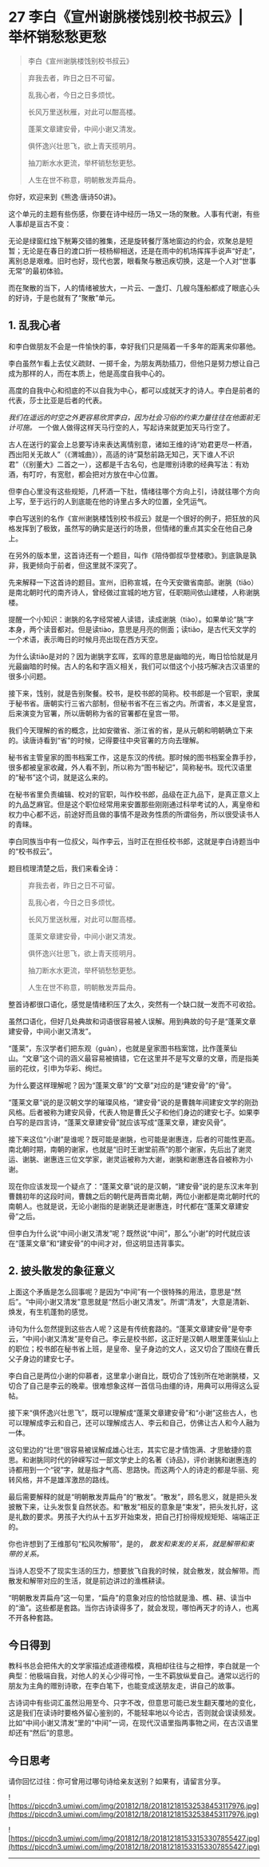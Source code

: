# 27 李白《宣州谢朓楼饯别校书叔云》| 举杯销愁愁更愁

> 李白《宣州谢朓楼饯别校书叔云》

> 弃我去者，昨日之日不可留。
> 
> 乱我心者，今日之日多烦忧。
> 
> 长风万里送秋雁，对此可以酣高楼。
> 
> 蓬莱文章建安骨，中间小谢又清发。
> 
> 俱怀逸兴壮思飞，欲上青天揽明月。
> 
> 抽刀断水水更流，举杯销愁愁更愁。
> 
> 人生在世不称意，明朝散发弄扁舟。

你好，欢迎来到《熊逸·唐诗50讲》。

这个单元的主题有些伤感，你要在诗中经历一场又一场的聚散。人事有代谢，有些人事却是亘古不变：

无论是绿窗红烛下觥筹交错的雅集，还是旋转餐厅落地窗边的约会，欢聚总是短暂；无论是在春日的渡口折一枝杨柳相送，还是在雨中的机场挥挥手说声“好走”，离别总是艰难。旧时也好，现代也罢，眼看聚与散迅疾切换，这是一个人对“世事无常”的最初体验。

而在聚散的当下，人的情绪被放大，一片云、一盏灯、几艘乌篷船都成了眼底心头的好诗，于是也就有了“聚散”单元。

## 1. 乱我心者

和李白做朋友不会是一件愉快的事，幸好我们只是隔着一千多年的距离来仰慕他。

李白虽然乍看上去仗义疏财、一掷千金，为朋友两肋插刀，但他只是努力想让自己成为那样的人，而在本质上，他是高度自我中心的。

高度的自我中心和彻底的不以自我为中心，都可以成就天才的诗人。李白是前者的代表，莎士比亚是后者的代表。

 *我们在遥远的时空之外更容易欣赏李白，因为社会习俗的约束力量往往在他面前无计可施。* 一个做人做得这样天马行空的人，写起诗来就更加天马行空了。

古人在送行的宴会上总要写诗来表达离情别意，诸如王维的诗“劝君更尽一杯酒，西出阳关无故人”（《渭城曲》），高适的诗“莫愁前路无知己，天下谁人不识君”（《别董大》二首之一），这都是千古名句，也是赠别诗歌的经典写法：有劝酒，有叮咛，有宽慰，都会把对方放在中心位置。

但李白心里没有这些规矩，几杯酒一下肚，情绪往哪个方向上引，诗就往哪个方向上写，至于远行的人到底能在他的诗里占多大的位置，全凭运气。

李白写送别的名作《宣州谢朓楼饯别校书叔云》就是一个很好的例子，把狂放的风格发挥到了极致，虽然写的确实是送行的场景，但情绪的重点其实全在他自己身上。

在另外的版本里，这首诗还有一个题目，叫作《陪侍御叔华登楼歌》。到底孰是孰非，我更倾向于前者，但这里就不深究了。

先来解释一下这首诗的题目。宣州，旧称宣城，在今天安徽省南部。谢朓（tiǎo）是南北朝时代的南齐诗人，曾经做过宣城的地方官，任职期间依山建楼，人称谢朓楼。

提醒一个小知识：谢朓的名字经常被人读错，读成谢朓（tiào）。如果单论“朓”字本身，两个读音都对。但是读tiào，意思是月亮的侧面；读tiǎo，是古代天文学的一个术语，表示晦日的时候月亮出现在西方天空。

为什么读tiǎo是对的？因为谢朓字玄晖，玄晖的意思是幽暗的光，晦日恰恰就是月光最幽暗的时候。古人的名和字涵义相关，我们可以借这个小技巧解决古汉语里的很多小问题。

接下来，饯别，就是告别聚餐。校书，是校书郎的简称。校书郎是一个官职，隶属于秘书省。唐朝实行三省六部制，但秘书省不在三省之内。所谓省，本义是皇宫，后来演变为官署，所以唐朝称为省的官署都在皇宫一带。

我们今天理解的省的概念，比如安徽省、浙江省的省，是从元朝和明朝确立下来的。读唐诗看到“省”的时候，记得要往中央官署的方向去理解。

秘书省主管皇家的图书档案工作，这是东汉的传统。那时候的图书档案全靠手抄，很多都被皇家收藏，外人看不到，所以称为“图书秘记”，简称秘书。现代汉语里的“秘书”这个词，就是这么来的。

在秘书省里负责编辑、校对的官职，叫作校书郎，品级在正九品下，是真正意义上的九品芝麻官。但是这个职位经常用来安置那些刚刚通过科举考试的人，离皇帝和权力中心都不远，前途好而且做的事情不是政务性质的所谓俗务，所以很受读书人的青睐。

李白同族当中有一位叔父，叫作李云，当时正在担任校书郎，这就是李白诗题当中的“校书叔云”。

题目梳理清楚之后，我们来看全诗：

> 弃我去者，昨日之日不可留。
> 
> 乱我心者，今日之日多烦忧。
> 
> 长风万里送秋雁，对此可以酣高楼。
> 
> 蓬莱文章建安骨，中间小谢又清发。
> 
> 俱怀逸兴壮思飞，欲上青天揽明月。
> 
> 抽刀断水水更流，举杯销愁愁更愁。
> 
> 人生在世不称意，明朝散发弄扁舟。

整首诗都很口语化，感觉是情绪积压了太久，突然有一个缺口就一发而不可收拾。

虽然口语化，但好几处典故和词语很容易被人误解。用到典故的句子是“蓬莱文章建安骨，中间小谢又清发”。

“蓬莱”，东汉学者们把东观（guàn），也就是皇家图书档案馆，比作蓬莱仙山。“文章”这个词的涵义最容易被搞错，它在这里并不是写文章的文章，而是指美丽的花纹，引申为华彩、绚烂。

为什么要这样理解呢？因为“蓬莱文章”的“文章”对应的是“建安骨”的“骨”。

“蓬莱文章”说的是汉朝文学的璀璨风格，“建安骨”说的是曹魏年间建安文学的刚劲风格。后者被称为建安风骨，代表人物是曹氏父子和他们身边的建安七子。如果李白写的是四言诗，“蓬莱文章建安骨”就应该写成“蓬莱文章，建安风骨”。

接下来这位“小谢”是谁呢？既可能是谢朓，也可能是谢惠连，后者的可能性更高。南北朝时期，南朝的谢家，也就是“旧时王谢堂前燕”的那个谢家，先后出了谢灵运、谢朓、谢惠连三位文学家，谢灵运被称为大谢，谢朓和谢惠连各自被称为小谢。

现在你应该发现一个疑点了：“蓬莱文章”说的是汉朝，“建安骨”说的是东汉末年到曹魏初年的这段时间，曹魏之后的朝代是两晋南北朝，两位小谢都是南北朝时代的南朝人。也就是说，无论小谢指的是谢朓还是谢惠连，时代都在“蓬莱文章建安骨”之后。

但李白为什么说“中间小谢又清发”呢？既然说“中间”，那么“小谢”的时代就应该在“蓬莱文章”和“建安骨”的中间才对，但这明显违背事实。

## 2. 披头散发的象征意义

上面这个矛盾是怎么回事呢？是因为“中间”有一个很特殊的用法，意思是“然后”。“中间小谢又清发”意思就是“然后小谢又清发”。所谓“清发”，大意是清新、焕发，有生机蓬勃的感觉。

诗句为什么忽然提到这些古人呢？这是有传统套路的。“蓬莱文章建安骨”是夸李云，“中间小谢又清发”是夸自己。李云是校书郎，这正好是汉朝人眼里蓬莱仙山上的职位；校书郎在秘书省上班，是皇帝、皇子身边的文人，这又切合了围绕在曹氏父子身边的建安七子。

李白自己是两位小谢的仰慕者，这里拿小谢自比，既切合了饯别所在地谢朓楼，又切合了自己是李云的晚辈。很难想象这样一首信马由缰的诗，用典可以用得这么妥帖。

接下来“俱怀逸兴壮思飞”，既可以理解成“蓬莱文章建安骨”和“小谢”这些古人，也可以理解成李云和自己，还可以理解成古人、李云和自己，仿佛让古人和今人融为一体。

这句里边的“壮思”很容易被误解成雄心壮志，其实它是才情饱满、才思敏捷的意思。和谢朓同时代的钟嵘写过一部文学史上的名著《诗品》，评价谢朓和谢惠连的诗都用到一个“锐”字，就是指才气高、思路快。而这两个人的诗走的都是华丽、宛转风格，并不是雄浑激昂的路线。

最后需要解释的就是“明朝散发弄扁舟”的“散发”。“散发”，顾名思义，就是把头发披散下来，让头发恢复自然状态。和“散发”相反的意象是“束发”，把头发扎好，这是礼数的要求。男孩子大约从十五岁开始束发，把自己打扮得规规矩矩、端端正正的。

你也许想到了王维那句“松风吹解带”，是的， *散发和束发的关系，就是解带和束带的关系。*

当诗人忍受不了现实生活的压力，想要放飞自我的时候，就会散发，就会解带。而散发和解带对应的生活，就是前边讲过的渔樵耕读。

“明朝散发弄扁舟”这一句里，“扁舟”的意象对应的恰恰就是渔、樵、耕、读当中的“渔”。这些都是套路。当你古诗读得多了，就会发现，哪怕再天才的诗人，也离不开各种套路。

## 今日得到

教科书总会把伟大的文学家描述成道德楷模，真相却往往与之相悖，李白就是一个典型：他极端自我，对他人的关心少得可怜，一生不羁放纵爱自己。通常以远行的朋友为主角的赠别诗歌，在李白笔下，也能变成送朋友走，讲自己的故事。

古诗词中有些词汇虽然沿用至今、只字不改，但意思可能已发生翻天覆地的变化，这是我们在读诗时要格外留心鉴别的，不能轻率地以今论古，否则就会误读频发。比如“中间小谢又清发”里的“中间”一词，在现代汉语里指两事物之间，在古汉语里却还有“然后”的意思。

## 今日思考

请你回忆过往：你可曾用过哪句诗给亲友送别？如果有，请留言分享。

![https://piccdn3.umiwi.com/img/201812/18/201812181532538453117976.jpg](https://piccdn3.umiwi.com/img/201812/18/201812181532538453117976.jpg)

![https://piccdn3.umiwi.com/img/201812/18/201812181533153307855427.jpg](https://piccdn3.umiwi.com/img/201812/18/201812181533153307855427.jpg)

---

